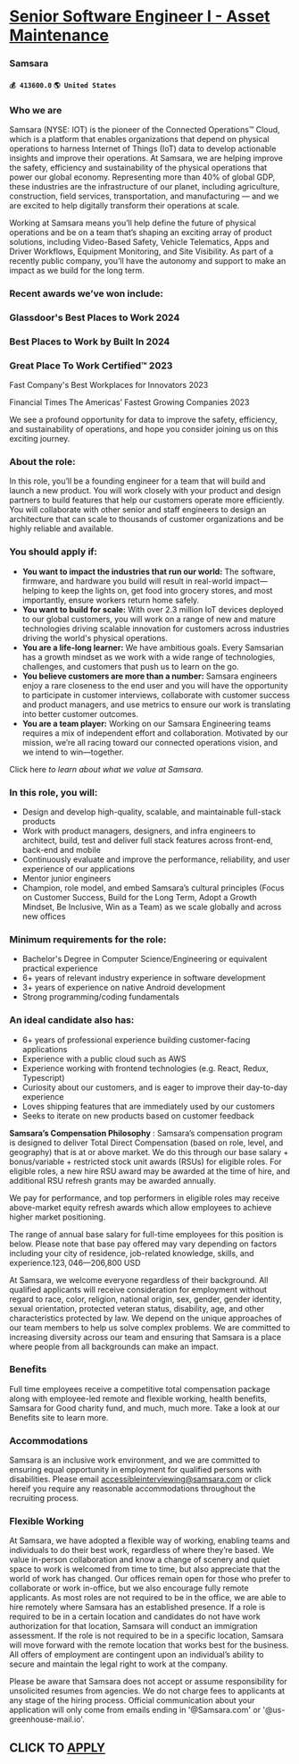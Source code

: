 # [Senior Software Engineer I - Asset Maintenance](https://www.remotewlb.com/apply/senior-software-engineer-i-asset-maintenance-56751)  
### Samsara  
#### `💰 413600.0` `🌎 United States`  

### Who we are

Samsara (NYSE: IOT) is the pioneer of the Connected Operations™ Cloud, which is a platform that enables organizations that depend on physical operations to harness Internet of Things (IoT) data to develop actionable insights and improve their operations. At Samsara, we are helping improve the safety, efficiency and sustainability of the physical operations that power our global economy. Representing more than 40% of global GDP, these industries are the infrastructure of our planet, including agriculture, construction, field services, transportation, and manufacturing — and we are excited to help digitally transform their operations at scale.

Working at Samsara means you’ll help define the future of physical operations and be on a team that’s shaping an exciting array of product solutions, including Video-Based Safety, Vehicle Telematics, Apps and Driver Workflows, Equipment Monitoring, and Site Visibility. As part of a recently public company, you’ll have the autonomy and support to make an impact as we build for the long term.

### Recent awards we’ve won include:

### Glassdoor's Best Places to Work 2024

### Best Places to Work by Built In 2024

### Great Place To Work Certified™ 2023

Fast Company's Best Workplaces for Innovators 2023

Financial Times The Americas’ Fastest Growing Companies 2023

We see a profound opportunity for data to improve the safety, efficiency, and sustainability of operations, and hope you consider joining us on this exciting journey.

### About the role:

In this role, you’ll be a founding engineer for a team that will build and launch a new product. You will work closely with your product and design partners to build features that help our customers operate more efficiently. You will collaborate with other senior and staff engineers to design an architecture that can scale to thousands of customer organizations and be highly reliable and available.

### You should apply if:

  * **You want to impact the industries that run our world:** The software, firmware, and hardware you build will result in real-world impact—helping to keep the lights on, get food into grocery stores, and most importantly, ensure workers return home safely.
  * **You want to build for scale:** With over 2.3 million IoT devices deployed to our global customers, you will work on a range of new and mature technologies driving scalable innovation for customers across industries driving the world's physical operations.
  * **You are a life-long learner:** We have ambitious goals. Every Samsarian has a growth mindset as we work with a wide range of technologies, challenges, and customers that push us to learn on the go.
  * **You believe customers are more than a number:** Samsara engineers enjoy a rare closeness to the end user and you will have the opportunity to participate in customer interviews, collaborate with customer success and product managers, and use metrics to ensure our work is translating into better customer outcomes.
  * **You are a team player:** Working on our Samsara Engineering teams requires a mix of independent effort and collaboration. Motivated by our mission, we’re all racing toward our connected operations vision, and we intend to win—together.

Click here _to learn about what we value at Samsara._

### In this role, you will:

  * Design and develop high-quality, scalable, and maintainable full-stack products
  * Work with product managers, designers, and infra engineers to architect, build, test and deliver full stack features across front-end, back-end and mobile
  * Continuously evaluate and improve the performance, reliability, and user experience of our applications
  * Mentor junior engineers
  * Champion, role model, and embed Samsara’s cultural principles (Focus on Customer Success, Build for the Long Term, Adopt a Growth Mindset, Be Inclusive, Win as a Team) as we scale globally and across new offices

### Minimum requirements for the role:

  * Bachelor's Degree in Computer Science/Engineering or equivalent practical experience
  * 6+ years of relevant industry experience in software development
  * 3+ years of experience on native Android development
  * Strong programming/coding fundamentals

### An ideal candidate also has:

  * 6+ years of professional experience building customer-facing applications
  * Experience with a public cloud such as AWS
  * Experience working with frontend technologies (e.g. React, Redux, Typescript)
  * Curiosity about our customers, and is eager to improve their day-to-day experience
  * Loves shipping features that are immediately used by our customers
  * Seeks to iterate on new products based on customer feedback

**Samsara’s Compensation Philosophy** : Samsara’s compensation program is designed to deliver Total Direct Compensation (based on role, level, and geography) that is at or above market. We do this through our base salary + bonus/variable + restricted stock unit awards (RSUs) for eligible roles. For eligible roles, a new hire RSU award may be awarded at the time of hire, and additional RSU refresh grants may be awarded annually.

We pay for performance, and top performers in eligible roles may receive above-market equity refresh awards which allow employees to achieve higher market positioning.

The range of annual base salary for full-time employees for this position is below. Please note that base pay offered may vary depending on factors including your city of residence, job-related knowledge, skills, and experience.$123,046—$206,800 USD

At Samsara, we welcome everyone regardless of their background. All qualified applicants will receive consideration for employment without regard to race, color, religion, national origin, sex, gender, gender identity, sexual orientation, protected veteran status, disability, age, and other characteristics protected by law. We depend on the unique approaches of our team members to help us solve complex problems. We are committed to increasing diversity across our team and ensuring that Samsara is a place where people from all backgrounds can make an impact.

### Benefits

Full time employees receive a competitive total compensation package along with employee-led remote and flexible working, health benefits, Samsara for Good charity fund, and much, much more. Take a look at our Benefits site to learn more.

### Accommodations

Samsara is an inclusive work environment, and we are committed to ensuring equal opportunity in employment for qualified persons with disabilities. Please email accessibleinterviewing@samsara.com or click hereif you require any reasonable accommodations throughout the recruiting process.

### Flexible Working

At Samsara, we have adopted a flexible way of working, enabling teams and individuals to do their best work, regardless of where they’re based. We value in-person collaboration and know a change of scenery and quiet space to work is welcomed from time to time, but also appreciate that the world of work has changed. Our offices remain open for those who prefer to collaborate or work in-office, but we also encourage fully remote applicants. As most roles are not required to be in the office, we are able to hire remotely where Samsara has an established presence. If a role is required to be in a certain location and candidates do not have work authorization for that location, Samsara will conduct an immigration assessment. If the role is not required to be in a specific location, Samsara will move forward with the remote location that works best for the business. All offers of employment are contingent upon an individual’s ability to secure and maintain the legal right to work at the
company.

Please be aware that Samsara does not accept or assume responsibility for unsolicited resumes from agencies. We do not charge fees to applicants at any stage of the hiring process. Official communication about your application will only come from emails ending in '@Samsara.com' or '@us-greenhouse-mail.io'.

  
## CLICK TO [APPLY](https://www.remotewlb.com/apply/senior-software-engineer-i-asset-maintenance-56751)

